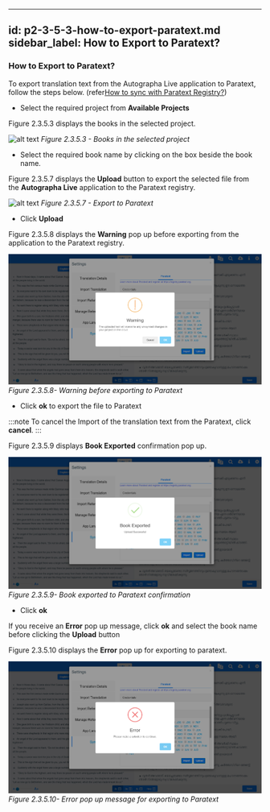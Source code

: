 ---
id: p2-3-5-3-how-to-export-paratext.md
sidebar_label: How to Export to Paratext?
--------
### How to Export to Paratext?
To export translation text from the Autographa Live application to Paratext, follow the steps below.
(refer[How to sync with Paratext Registry?](How-to-sync-with-Paratext-Registry\p2-3-5-1-how-to-sync.md))

* Select the required project from **Available Projects**

Figure 2.3.5.3 displays the books in the selected project.

![alt text](../../../../static\AutographaLiveImages\Settings\books-in-the-selected-project-fig-2.3.5.3.jpg 'Books in the selected project')
_Figure 2.3.5.3 - Books in the selected project_

* Select the required book name by clicking on the box beside the book name.


Figure 2.3.5.7 displays the **Upload** button to export the selected file from the **Autographa Live** application to the Paratext registry.

![alt text](../../../../static\AutographaLiveImages\Settings\export-for-paratext-fig-2.3.5.7.jpg 'Export to paratext')
_Figure 2.3.5.7 - Export to Paratext_

* Click **Upload**

Figure 2.3.5.8 displays the **Warning** pop up before exporting from the application to the Paratext registry.

![alt text](../../../../static\AutographaLiveImages\Settings\warning-before-exporting-to-paratext-fig-2.3.5.8.jpg 'Warning before exporting to Paratext')
_Figure 2.3.5.8- Warning before exporting to Paratext_

* Click **ok** to  export the file to Paratext 

:::note
To cancel the Import of the translation text from the Paratext, click **cancel**.
:::

Figure 2.3.5.9 displays **Book Exported** confirmation pop up.

![alt text](../../../../static\AutographaLiveImages\Settings\book-exported-to-paratext-confirmation-fig-2.3.5.9.jpg 'Book exported to paratext confirmation')
_Figure 2.3.5.9- Book exported to Paratext confirmation_
 
* Click **ok**

If you receive an **Error** pop up message, click **ok** and select the book name before clicking the **Upload** button

Figure 2.3.5.10 displays the **Error** pop up for exporting to paratext.

![alt text](../../../../static\AutographaLiveImages\Settings\error-message-for-exporting-to-paratext-fig-2.3.5.10.jpg 'Book exported to paratext confirmation')
_Figure 2.3.5.10- Error pop up message for exporting to Paratext_